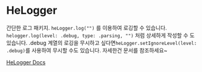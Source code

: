 # HeLogger

간단한 로그 패키지.
`heLogger.log("")` 를 이용하여 로깅할 수 있습니다.
`helogger.log(level: .debug, type: .parsing, "")` 처럼 상세하게 작성할 수 도 있습니다.
.debug 계열의 로깅을 무시하고 싶다면`heLogger.setIgnoreLevel(level: .debug)`를 사용하여 무시할 수도 있습니다.
자세한건 문서를 참조하세요~

[HeLogger Docs](https://herohjk.github.io/HeLogger/)
